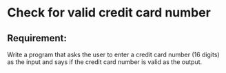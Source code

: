 # Check for valid credit card number

## Requirement:

Write a program that asks the user to enter a credit card number (16 digits)
as the input and says if the credit card number is valid as the output.
